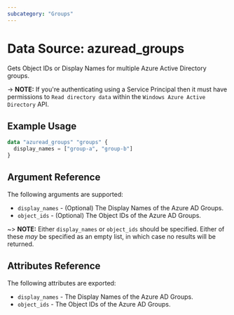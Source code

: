 ```yaml
---
subcategory: "Groups"
---
```


# Data Source: azuread_groups

Gets Object IDs or Display Names for multiple Azure Active Directory groups.

-> **NOTE:** If you're authenticating using a Service Principal then it must have permissions to `Read directory data` within the `Windows Azure Active Directory` API.

## Example Usage

```terraform
data "azuread_groups" "groups" {
  display_names = ["group-a", "group-b"]
}
```

## Argument Reference

The following arguments are supported:

* `display_names` - (Optional) The Display Names of the Azure AD Groups.
* `object_ids` - (Optional) The Object IDs of the Azure AD Groups.

~> **NOTE:** Either `display_names` or `object_ids` should be specified. Either of these _may_ be specified as an empty list, in which case no results will be returned.

## Attributes Reference

The following attributes are exported:

* `display_names` - The Display Names of the Azure AD Groups.
* `object_ids` - The Object IDs of the Azure AD Groups.
